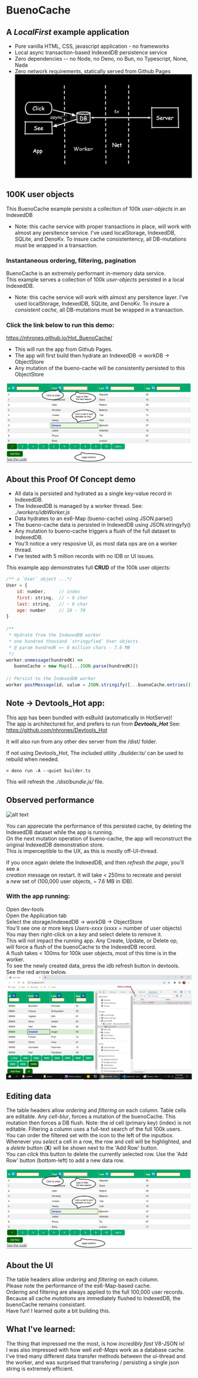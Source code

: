 # BuenoCache
## A _LocalFirst_ example application
  - Pure vanilla HTML, CSS, javascript application - no frameworks
  - Local async transaction-based IndexedDB persistence service
  - Zero dependencies -- no Node, no Deno, no Bun, no Typescript, None, Nada
  - Zero network requirements, statically served from Github Pages
![alt text](./images/LocalFirst.png)


## 100K user objects
This BuenoCache example persists a collection of 100k _user-objects_ in an IndexedDB    
  - Note: this cache service with proper transactions in place, will work with almost any persitence service.  I've used localStorage, IndexedDB, SQLite, and DenoKv. To insure cache consistentency, all DB-mutations must be wrapped in a transaction. 

### Instantaneous ordering, filtering, pagination

BuenoCache is an extremely performant in-memory data service.     
This example serves a collection of 100k _user-objects_ persisted in a local IndexedDB.    
  - Note: this cache service will work with almost any persitence layer.  I've used localStorage, IndexedDB, SQLite, and DenoKv. To insure a _consistent cache_, all DB-mutations must be wrapped in a transaction. 

### Click the link below to run this demo:   

https://nhrones.github.io/Hot_BuenoCache/    
  - This will run the app from Github Pages.    
  - The app will first build then hydrate an IndexedDB -> workDB -> ObjectStore    
  - Any mutation of the bueno-cache will be consistently persisted to this ObjectStore

![alt text](./images/table.png)


## About this Proof Of Concept demo

 - All data is persisted and hydrated as a single key-value record in IndexedDB.    
 - The IndexedDB is managed by a worker thread. See: _./workers/idbWorker.js_    
 - Data hydrates to an es6-Map (bueno-cache) using JSON.parse()    
 - The bueno-cache data is persisted in IndexedDB using JSON.stringyfy()    
 - Any mutation to bueno-cache triggers a flush of the full dataset to IndexedDB.    
 - You'll notice a very resposive UI, as most data ops are on a worker thread.    
 - I've tested with 5 million records with no IDB or UI issues.    

This example app demonstrates full **CRUD** of the 100k user objects:
```js
/** a `User` object ...*/
User = {
    id: number,     // index
    first: string,  // ~ 6 char 
    last: string,   // ~ 6 char 
    age: number     // 10 - 70
} 

/**
 * Hydrate from the IndexedDB worker 
 * one hundred thousand `stringyfied` User objects
 * @ param hundredK =~ 6 million chars - 7.6 MB
 */
worker.onmessage(hundredK) =>
   buenoCache = new Map([...JSON.parse(hundredK)])

// Persist to the IndexedDB worker
worker postMessage(id, value = JSON.stringify([...buenoCache.entries()]))
```

## Note -> Devtools_Hot app: 
This app has been bundled with esBuild (automatically in HotServe)!    
The app is architectured for, and prefers to run from **_Devtools_Hot_**
See: https://github.com/nhrones/Devtools_Hot

It will also run from any other dev server from the /dist/ folder.     

If not using Devtools_Hot, The included utility _./builder.ts/_ can be used to rebuild when needed.
```
> deno run -A --quiet builder.ts
```
This will refresh the _./dist/bundle.js/_ file.

## Observed performance

 ![alt text](./images/buenoCache.png)

You can appreciate the performance of this persisted cache, by deleting the IndexedDB dataset while the app is running.    
On the next mutation operation of bueno-cache, the app will reconstruct the original  IndexedDB demonstration store.   
This is imperceptible to the UX, as this is mostly off-UI-thread.   
    
If you once again delete the IndexedDB, and then _refresh the page_, you'll see a     
_creation_ message on restart. It will take < 250ms to recreate and persist    
a _new_ set of (100,000 user objects, ~ 7.6 MB in IDB).    
  
### With the app running:     
   Open dev-tools        
   Open the Application tab    
   Select the storage/indexedDB -> workDB -> ObjectStore  
   You'll see one or more keys _Users-xxxx_ (xxxx = number of  user objects)    
   You may then right-click on a _key_ and select delete to remove it.    
   This will not impact the running app.  Any Create, Update, or Delete op,    
   will force a flush of the buenoCache to the IndexedDB record.    
   A flush takes < 100ms for 100k user objects, most of this time is in the worker.   
   To see the newly created data, press the idb refresh button in devtools.  
   See the red arrow below.      
   ![BuenoCache](./images/buenoCacheIDB.png)

   ## Editing data
   The table headers allow _ordering_ and _filtering_ on each column. 
   Table cells are editable. 
   Any _cell-blur_, forces a mutation of the buenoCache. This mutation then forces a DB flush. 
   Note: the _id_ cell (primary key) (index) is not editable.
   Filtering a column uses a full-text search of the full 100k users.
   You can order the filtered set with the icon to the left of the inputbox.
   Whenever you _select_ a cell in a row, the row and cell will be highlighted, and a _delete_ button (**X**) will be shown next to the 'Add Row' button.    
   You can _click_ this button to delete the currently selected row. 
   Use the 'Add Row' button (bottom-left) to add a new data row.  
 
![alt text](./images/table.png)

 
   ## About the UI
   The table headers allow _ordering_ and _filtering_ on each column.    
   Please note the performance of the es6-Map-based cache.     
   Ordering and filtering are always applied to the full 100,000 user records.   
   Because all cache _mutations_ are immediately flushed to IndexedDB, the buenoCache remains consistant.      
   Have fun! I learned quite a bit building this.   
   
   ## What I've learned:
   The thing that impressed me the most, is how _incredibly fast_ V8-JSON is!    
   I was also impressed with how well _es6-Maps_ work as a database cache.    
   I've tried many different data transfer methods between the ui-thread and the worker, and was surprised that transfering / persisting a single json string is extremely efficient.
